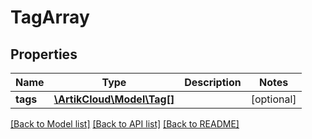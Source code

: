# TagArray

## Properties
Name | Type | Description | Notes
------------ | ------------- | ------------- | -------------
**tags** | [**\ArtikCloud\Model\Tag[]**](Tag.md) |  | [optional] 

[[Back to Model list]](../README.md#documentation-for-models) [[Back to API list]](../README.md#documentation-for-api-endpoints) [[Back to README]](../README.md)


